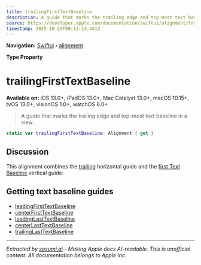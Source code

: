 ```yaml
---
title: trailingFirstTextBaseline
description: A guide that marks the trailing edge and top-most text baseline in a view.
source: https://developer.apple.com/documentation/swiftui/alignment/trailingfirsttextbaseline
timestamp: 2025-10-29T00:13:13.441Z
---
```


**Navigation:** [Swiftui](/documentation/swiftui) › [alignment](/documentation/swiftui/alignment)

**Type Property**

# trailingFirstTextBaseline

**Available on:** iOS 13.0+, iPadOS 13.0+, Mac Catalyst 13.0+, macOS 10.15+, tvOS 13.0+, visionOS 1.0+, watchOS 6.0+

> A guide that marks the trailing edge and top-most text baseline in a view.

```swift
static var trailingFirstTextBaseline: Alignment { get }
```

## Discussion

This alignment combines the [trailing](/documentation/swiftui/horizontalalignment/trailing) horizontal guide and the [first Text Baseline](/documentation/swiftui/verticalalignment/firsttextbaseline) vertical guide:



## Getting text baseline guides

- [leadingFirstTextBaseline](/documentation/swiftui/alignment/leadingfirsttextbaseline)
- [centerFirstTextBaseline](/documentation/swiftui/alignment/centerfirsttextbaseline)
- [leadingLastTextBaseline](/documentation/swiftui/alignment/leadinglasttextbaseline)
- [centerLastTextBaseline](/documentation/swiftui/alignment/centerlasttextbaseline)
- [trailingLastTextBaseline](/documentation/swiftui/alignment/trailinglasttextbaseline)

---

*Extracted by [sosumi.ai](https://sosumi.ai) - Making Apple docs AI-readable.*
*This is unofficial content. All documentation belongs to Apple Inc.*
